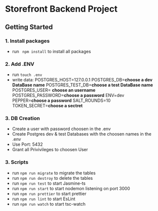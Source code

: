 # Storefront Backend Project

## Getting Started

### 1. Install packages

- run ` npm install` to install all packages

### 2. Add .ENV

- run `touch .env`
- write data:
  POSTGRES_HOST=127.0.0.1
  POSTGRES_DB=**choose a dev DataBase name**
  POSTGRES_TEST_DB=**choose a test DataBase name**
  POSTGRES_USER= **choose an username**
  POSTGRES_PASSWORD=**choose a password**
  ENV=dev
  PEPPER=**choose a password**
  SALT_ROUNDS=10
  TOKEN_SECRET=**choose a sectret**

### 3. DB Creation

- Create a user with password choosen in the .env
- Create Postgres dev & test Databases with the choosen names in the .env
- Use Port: 5432
- Grant all Privivileges to choosen User

### 3. Scripts

- run `npm run migrate` to migrate the tables
- run `npm run destroy` to delete the tables
- run `npm run test` to start Jasmine-ts
- run `npm run start` to start nodemon listening on port 3000
- run `npm run prettier` to start prettier
- run `npm run lint` to start EsLint
- run `npm run watch` to start tsc-watch
